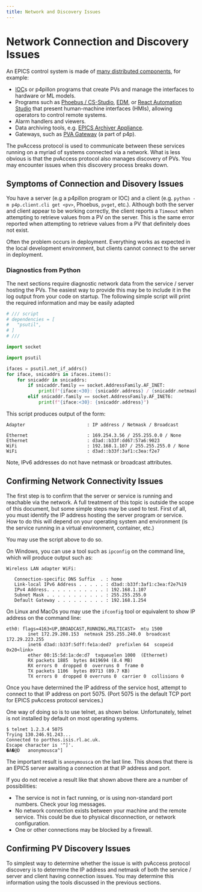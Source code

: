 ```yaml
---
title: Network and Discovery Issues
---
```


# Network Connection and Discovery Issues
An EPICS control system is made of [many distributed components](https://docs.epics-controls.org/en/latest/software/epics-related-software.html), for example:

- [IOC](https://docs.epics-controls.org/en/latest/appdevguide/gettingStarted.html)s or p4pillon programs that create PVs and manage the interfaces to hardware or ML models.
- Programs such as [Phoebus / CS-Studio](https://control-system-studio.readthedocs.io/en/latest/index.html), [EDM](https://controlssoftware.sns.ornl.gov/edm/), or [React Automation Studio](https://github.com/React-Automation-Studio/React-Automation-Studio) that present human-machine interfaces (HMIs), allowing operators to control remote systems. 
- Alarm handlers and viewers.
- Data archiving tools, e.g. [EPICS Archiver Appliance](https://epicsarchiver.readthedocs.io/).
- Gateways, such as [PVA Gateway](https://mdavidsaver.github.io/p4p/gw.html) (a part of p4p).

The pvAccess protocol is used to communicate between these services running on a myriad of systems connected via a network. What is less obvious is that the pvAccess protocol also manages discovery of PVs. You may encounter issues when this discovery process breaks down. 

## Symptoms of Connection and Disovery Issues
You have a server (e.g a p4pillon program or IOC) and a client (e.g. `python -m p4p.client.cli get <pv>`, Phoebus, `pvget`, etc.). Although both the server and client appear to be working correctly, the client reports a `Timeout` when attempting to retrieve values from a PV on the server. This is the same error reported when attempting to retrieve values from a PV that definitely does not exist.

Often the problem occurs in deployment. Everything works as expected in the local development environment, but clients cannot connect to the server in deployment.

### Diagnostics from Python 
The next sections require diagnostic network data from the service / server hosting the PVs. The easiest way to provide this may be to include it in the log output from your code on startup. The following simple script will print the required information and may be easily adapted 
```py
# /// script
# dependencies = [
#   "psutil",
# ]
# ///

import socket

import psutil

ifaces = psutil.net_if_addrs()
for iface, snicaddrs in ifaces.items():
    for snicaddr in snicaddrs:
        if snicaddr.family == socket.AddressFamily.AF_INET:
            print(f"{iface:<30}: {snicaddr.address} / {snicaddr.netmask} / {snicaddr.broadcast}")
        elif snicaddr.family == socket.AddressFamily.AF_INET6:
            print(f"{iface:<30}: {snicaddr.address}")
```
This script produces output of the form:
```console
Adapter                       : IP address / Netmask / Broadcast
```

```console
Ethernet                      : 169.254.3.56 / 255.255.0.0 / None
Ethernet                      : d3ad::b33f:dd67:57a6:9023
WiFi                          : 192.168.1.107 / 255.255.255.0 / None
WiFi                          : d3ad::b33f:3af1:c3ea:f2e7
```
Note, IPv6 addresses do not have netmask or broadcast attributes.

## Confirming Network Connectivity Issues
The first step is to confirm that the server or service is running and reachable via the network. A full treatment of this topic is outside the scope of this document, but some simple steps may be used to test. First of all, you must identify the IP address hosting the server program or service. How to do this will depend on your operating system and environment (is the service running in a virtual environment, container, etc.)

You may use the script above to do so. 


On Windows, you can use a tool such as `ipconfig` on the command line, which will produce output such as:
```
Wireless LAN adapter WiFi:

   Connection-specific DNS Suffix  . : home
   Link-local IPv6 Address . . . . . : d3ad::b33f:3af1:c3ea:f2e7%19
   IPv4 Address. . . . . . . . . . . : 192.168.1.107
   Subnet Mask . . . . . . . . . . . : 255.255.255.0
   Default Gateway . . . . . . . . . : 192.168.1.254
```
On Linux and MacOs you may use the `ifconfig` tool or equivalent to show IP address on the command line:
```
eth0: flags=4163<UP,BROADCAST,RUNNING,MULTICAST>  mtu 1500
        inet 172.29.208.153  netmask 255.255.240.0  broadcast 172.29.223.255
        inet6 d3ad::b33f:5dff:fe1a:ded7  prefixlen 64  scopeid 0x20<link>
        ether 00:15:5d:1a:de:d7  txqueuelen 1000  (Ethernet)
        RX packets 1885  bytes 8419694 (8.4 MB)
        RX errors 0  dropped 0  overruns 0  frame 0
        TX packets 1106  bytes 89713 (89.7 KB)
        TX errors 0  dropped 0 overruns 0  carrier 0  collisions 0
```

Once you have determined the IP address of the service host, attempt to connect to that IP address on port 5075. (Port 5075 is the default TCP port for EPICS pvAccess protocol services.)

One way of doing so is to use telnet, as shown below. Unfortunately, telnet is not installed by default on most operating systems. 
```console
$ telnet 1.2.3.4 5075
Trying 130.246.91.243...
Connected to porthos.isis.rl.ac.uk.
Escape character is '^]'.
�A�@D   anonymousca^]
```
The important result is `anonymousca` on the last line. This shows that there is an EPICS server awaiting a connection at that IP address and port.

If you do not receive a result like that shown above there are a number of possibilities:

- The service is not in fact running, or is using non-standard port numbers. Check your log messages.
- No network connection exists between your machine and the remote service. This could be due to physical disconnection, or network configuration.
- One or other connections may be blocked by a firewall.

## Confirming PV Discovery Issues
To simplest way to determine whether the issue is with pvAccess protocol discovery is to determine the IP address and netmask of both the service / server and client having connection issues. You may determine this information using the tools discussed in the previous sections. 


